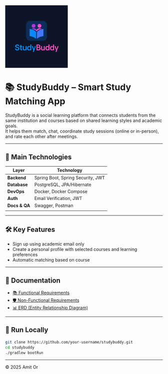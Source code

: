 # <p align="center">
  <img src="docs/Logo.png" alt="StudyBuddy Logo" width="200"/>
</p>

# 📚 StudyBuddy – Smart Study Matching App

StudyBuddy is a social learning platform that connects students from the same institution and courses based on shared learning styles and academic goals.  
It helps them match, chat, coordinate study sessions (online or in-person), and rate each other after meetings.

---


## 🚀 Main Technologies

| Layer         | Technology                        |
|---------------|-----------------------------------|
| **Backend**   | Spring Boot, Spring Security, JWT |
| **Database**  | PostgreSQL, JPA/Hibernate         |
| **DevOps**    | Docker, Docker Compose            |
| **Auth**      | Email Verification, JWT           |
| **Docs & QA** | Swagger, Postman                  |
             |

---

## 🛠️ Key Features

- Sign up using academic email only  
- Create a personal profile with selected courses and learning preferences  
- Automatic matching based on course 



---

## 📄 Documentation

- [📚 Functional Requirements](docs/functional-requirements.md)
- [🛡️ Non-Functional Requirements](docs/nonfunctional-requirements.md)
- [📊 ERD (Entity Relationship Diagram)](docs/StudyBuddyERD.png)

---

## 🧪 Run Locally

```bash
git clone https://github.com/your-username/studybuddy.git
cd studybuddy
./gradlew bootRun

```

---
 © 2025 Amit Or
